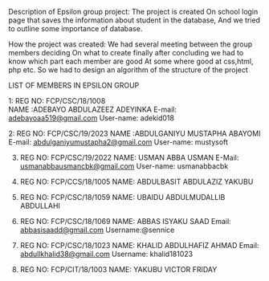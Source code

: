 Description of Epsilon group project: The project is created 
On school login page that saves the information about student in the database, 
And we tried to outline some importance of database.

How the project was created:
We had several meeting between the group members deciding
On what to create finally after concluding we had to know which part each member are good 
At some where good at css,html, php etc.
So we had to design an algorithm of the structure of the project



LIST OF MEMBERS IN EPSILON GROUP 

1: REG NO: FCP/CSC/18/1008   
   NAME :ADEBAYO ABDULAZEEZ ADEYINKA
   E-mail: adebayoaa519@gmail.com 
   User-name: adekid018


2: REG NO: FCP/CSC/19/2023 
   NAME :ABDULGANIYU MUSTAPHA ABAYOMI
   E-mail: abdulganiyumustapha2@gmail.com
   User-name: mustysoft


3. REG NO: FCP/CSC/19/2022
   NAME: USMAN ABBA USMAN
   E-Mail: usmanabbausmancbk@gmail.com 
   User-name: usmanabbacbk

4. REG NO: FCP/CCS/18/1005
NAME: ABDULBASIT ABDULAZIZ YAKUBU 

5. REG NO: FCP/CSC/18/1059
NAME: UBAIDU ABDULMUDALLIB ABDULLAHI 

6. REG NO: FCP/CSC/18/1069
NAME: ABBAS ISYAKU SAAD
Email: abbasisaadd@gmail.com
Username:@sennice

7. REG NO: FCP/CSC/18/1023
NAME: KHALID ABDULHAFIZ AHMAD
Email: abdullkhalid38@gmail.com
Username: khalid181023

8. REG NO: FCP/CIT/18/1003
NAME:  YAKUBU VICTOR FRIDAY
